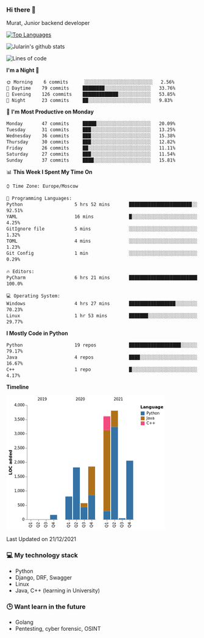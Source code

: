 ### Hi there 👋

Murat, Junior backend developer

[![Top Languages](https://github-readme-stats.vercel.app/api/top-langs/?username=Jularin&layout=compact)]()

![Jularin's github stats](https://github-readme-stats.vercel.app/api?username=Jularin&show_icons=true&include_all_commits=true&count_private=true)

<!--START_SECTION:waka-->
![Lines of code](https://img.shields.io/badge/From%20Hello%20World%20I%27ve%20Written-15%20Thousand%20lines%20of%20code-blue)

**I'm a Night 🦉** 

```text
🌞 Morning    6 commits      ░░░░░░░░░░░░░░░░░░░░░░░░░   2.56% 
🌆 Daytime    79 commits     ████████░░░░░░░░░░░░░░░░░   33.76% 
🌃 Evening    126 commits    █████████████░░░░░░░░░░░░   53.85% 
🌙 Night      23 commits     ██░░░░░░░░░░░░░░░░░░░░░░░   9.83%

```
📅 **I'm Most Productive on Monday** 

```text
Monday       47 commits     █████░░░░░░░░░░░░░░░░░░░░   20.09% 
Tuesday      31 commits     ███░░░░░░░░░░░░░░░░░░░░░░   13.25% 
Wednesday    36 commits     ███░░░░░░░░░░░░░░░░░░░░░░   15.38% 
Thursday     30 commits     ███░░░░░░░░░░░░░░░░░░░░░░   12.82% 
Friday       26 commits     ██░░░░░░░░░░░░░░░░░░░░░░░   11.11% 
Saturday     27 commits     ███░░░░░░░░░░░░░░░░░░░░░░   11.54% 
Sunday       37 commits     ████░░░░░░░░░░░░░░░░░░░░░   15.81%

```


📊 **This Week I Spent My Time On** 

```text
⌚︎ Time Zone: Europe/Moscow

💬 Programming Languages: 
Python                   5 hrs 52 mins       ███████████████████████░░   92.51% 
YAML                     16 mins             █░░░░░░░░░░░░░░░░░░░░░░░░   4.25% 
GitIgnore file           5 mins              ░░░░░░░░░░░░░░░░░░░░░░░░░   1.32% 
TOML                     4 mins              ░░░░░░░░░░░░░░░░░░░░░░░░░   1.23% 
Git Config               1 min               ░░░░░░░░░░░░░░░░░░░░░░░░░   0.29%

🔥 Editors: 
PyCharm                  6 hrs 21 mins       █████████████████████████   100.0%

💻 Operating System: 
Windows                  4 hrs 27 mins       █████████████████░░░░░░░░   70.23% 
Linux                    1 hr 53 mins        ███████░░░░░░░░░░░░░░░░░░   29.77%

```

**I Mostly Code in Python** 

```text
Python                   19 repos            ███████████████████░░░░░░   79.17% 
Java                     4 repos             ████░░░░░░░░░░░░░░░░░░░░░   16.67% 
C++                      1 repo              █░░░░░░░░░░░░░░░░░░░░░░░░   4.17%

```


**Timeline**

![Chart not found](https://raw.githubusercontent.com/Jularin/Jularin/main/charts/bar_graph.png) 


 Last Updated on 21/12/2021
<!--END_SECTION:waka-->

### 💻 My technology stack
 - Python
 - Django, DRF, Swagger
 - Linux 
 - Java, C++ (learning in University)

### 🕒 Want learn in the future
 - Golang
 - Pentesting, cyber forensic, OSINT
